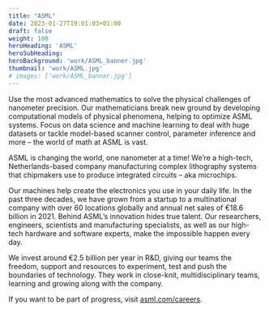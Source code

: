 ```yaml
---
title: "ASML"
date: 2023-01-27T19:01:03+01:00
draft: false
weight: 100
heroHeading: 'ASML'
heroSubHeading: 
heroBackground: 'work/ASML_banner.jpg'
thumbnail: 'work/ASML.jpg'
# images: ['work/ASML_banner.jpg']
---
```


Use the most advanced mathematics to solve the physical challenges of nanometer precision. Our
mathematicians break new ground by developing computational models of physical phenomena,
helping to optimize ASML systems. Focus on data science and machine learning to deal with huge
datasets or tackle model-based scanner control, parameter inference and more – the world of math
at ASML is vast.

ASML is changing the world, one nanometer at a time! We’re a high-tech, Netherlands-based
company manufacturing complex lithography systems that chipmakers use to produce integrated
circuits – aka microchips.

Our machines help create the electronics you use in your daily life. In the past three decades, we
have grown from a startup to a multinational company with over 60 locations globally and annual net
sales of €18.6 billion in 2021. Behind ASML’s innovation hides true talent. Our researchers,
engineers, scientists and manufacturing specialists, as well as our high-tech hardware and software
experts, make the impossible happen every day.

We invest around €2.5 billion per year in R&D, giving our teams the freedom, support and resources
to experiment, test and push the boundaries of technology. They work in close-knit, multidisciplinary
teams, learning and growing along with the company.

If you want to be part of progress, visit [asml.com/careers](https://asml.com/careers).
